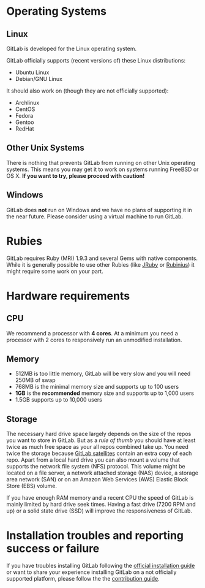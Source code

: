 # Operating Systems

## Linux

GitLab is developed for the Linux operating system.

GitLab officially supports (recent versions of) these Linux distributions:

- Ubuntu Linux
- Debian/GNU Linux

It should also work on (though they are not officially supported):

- Archlinux
- CentOS
- Fedora
- Gentoo
- RedHat

## Other Unix Systems

There is nothing that prevents GitLab from running on other Unix operating
systems. This means you may get it to work on systems running FreeBSD or OS X.
**If you want to try, please proceed with caution!**

## Windows

GitLab does **not** run on Windows and we have no plans of supporting it in the
near future. Please consider using a virtual machine to run GitLab.


# Rubies

GitLab requires Ruby (MRI) 1.9.3 and several Gems with native components.
While it is generally possible to use other Rubies (like
[JRuby](http://jruby.org/) or [Rubinius](http://rubini.us/)) it might require
some work on your part.


# Hardware requirements

## CPU

We recommend a processor with **4 cores**. At a minimum you need a processor
with 2 cores to responsively run an unmodified installation.

## Memory

- 512MB is too little memory, GitLab will be very slow and you will need 250MB of swap
- 768MB is the minimal memory size and supports up to 100 users
- **1GB** is the **recommended** memory size and supports up to 1,000 users
- 1.5GB supports up to 10,000 users

## Storage

The necessary hard drive space largely depends on the size of the repos you want
to store in GitLab. But as a *rule of thumb* you should have at least twice as much
free space as your all repos combined take up. You need twice the storage because
[GitLab satellites](structure.md) contain an extra copy of each repo. Apart from a
local hard drive you can also mount a volume that supports the network file system
(NFS) protocol. This volume might be located on a file server, a network attached
storage (NAS) device, a storage area network (SAN) or on an Amazon Web Services
(AWS) Elastic Block Store (EBS) volume.

If you have enough RAM memory and a recent CPU the speed of GitLab is mainly limited
by hard drive seek times. Having a fast drive (7200 RPM and up) or a solid state
drive (SSD) will improve the responsiveness of GitLab.


# Installation troubles and reporting success or failure

If you have troubles installing GitLab following the [official installation guide](installation.md)
or want to share your experience installing GitLab on a not officially supported
platform, please follow the the [contribution guide](/CONTRIBUTING.md).
